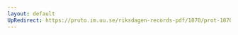 ```yaml
---
layout: default
UpRedirect: https://pruto.im.uu.se/riksdagen-records-pdf/1870/prot-1870--ak--302/prot-1870--ak--302_013.pdf
---
```

